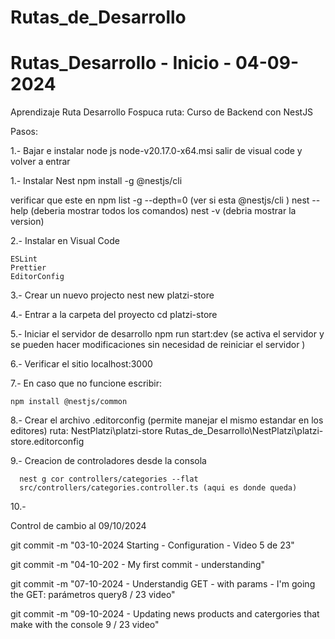 # Rutas_de_Desarrollo

# Rutas_Desarrollo - Inicio - 04-09-2024
Aprendizaje Ruta Desarrollo Fospuca
ruta:
    Curso de Backend con NestJS
   
Pasos:


1.- Bajar e instalar node js
   node-v20.17.0-x64.msi
   salir de visual code y volver a entrar 

1.- Instalar Nest
    npm install -g @nestjs/cli

   verificar que este en 
    npm list -g --depth=0 (ver si  esta @nestjs/cli  )
    nest  --help
   (deberia mostrar todos los comandos)
    nest -v
   (debria mostrar la version)

2.- Instalar en Visual Code
    
    ESLint  
    Prettier 
    EditorConfig

3.- Crear un nuevo projecto
    nest new platzi-store

4.- Entrar a la carpeta del proyecto
    cd platzi-store

5.- Iniciar el servidor de desarrollo
    npm run start:dev   (se activa el servidor y se pueden hacer modificaciones sin necesidad de reiniciar el servidor )

6.- Verificar el sitio 
    localhost:3000

7.- En caso que no funcione escribir:
   
    npm install @nestjs/common

8.- Crear el archivo 
    .editorconfig (permite manejar el mismo estandar en los editores) 
    ruta:
    NestPlatzi\platzi-store
    Rutas_de_Desarrollo\NestPlatzi\platzi-store\.editorconfig

9.-  Creacion de controladores desde la consola

      nest g cor controllers/categories --flat
      src/controllers/categories.controller.ts (aqui es donde queda)

10.- 








Control de cambio al 09/10/2024

git commit -m "03-10-2024 Starting - Configuration - Video 5  de 23"

git commit -m "04-10-202 - My first commit - understanding" 

git commit -m "07-10-2024 - Understandig GET - with params - I'm going the GET: parámetros query8 / 23 video" 

git commit -m "09-10-2024 - Updating news products and catergories that make with the console  9 / 23 video" 

